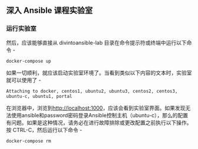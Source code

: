 ## 深入 Ansible 课程实验室

### 运行实验室

然后，应该能够直接从 divintoansible-lab 目录在命令提示符或终端中运行以下命令 -

```
docker-compose up
```

如果一切顺利，就应该启动实验室环境了。当看到类似以下内容的文本时，实验室就可以使用了 -

```
Attaching to docker, centos1, ubuntu2, ubuntu3, centos2, centos3, ubuntu-c, ubuntu1, portal
```

在浏览器中，浏览到[http://localhost:1000](http://localhost:1000/)，应该会看到实验室界面。如果发现无法使用ansible和password密码登录Ansible控制主机（ubuntu-c），那么的配置有问题。如果是这种情况，请务必在进行故障排除或更改配置之前执行以下操作。按 CTRL-C，然后运行以下命令 -

```
docker-compose rm
```

